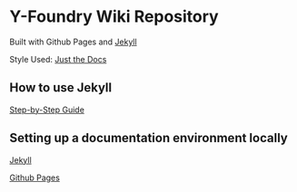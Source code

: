 # Y-Foundry Wiki Repository

Built with Github Pages and [Jekyll](https://jekyllrb.com/)

Style Used:
[Just the Docs](https://just-the-docs.github.io/just-the-docs/)

## How to use Jekyll
[Step-by-Step Guide](https://jekyllrb.com/docs/step-by-step/02-liquid/)

## Setting up a documentation environment locally
[Jekyll](https://jekyllrb.com/docs/step-by-step/01-setup/)

[Github Pages](https://docs.github.com/en/pages/setting-up-a-github-pages-site-with-jekyll/testing-your-github-pages-site-locally-with-jekyll)

